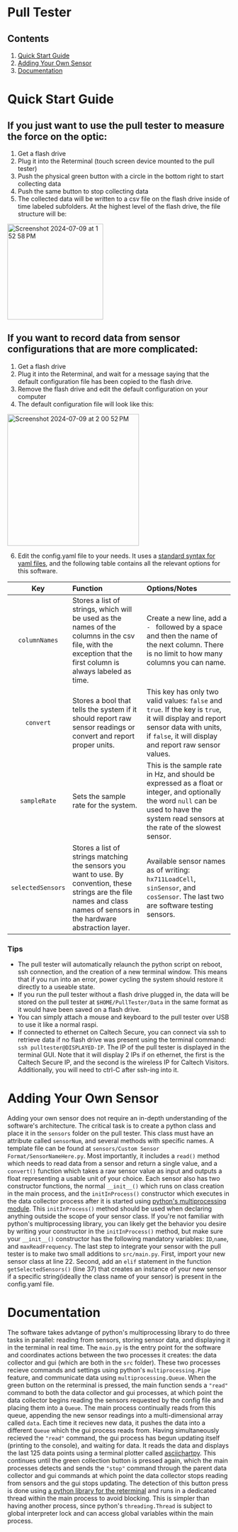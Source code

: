 # Pull Tester

## Contents
1. [Quick Start Guide](https://github.com/thomazach/PullTester/tree/main#quick-start-guide)
2. [Adding Your Own Sensor](https://github.com/thomazach/PullTester/tree/main#adding-your-own-sensor)
3. [Documentation](https://github.com/thomazach/PullTester/tree/main#documentation)

# Quick Start Guide
## If you just want to use the pull tester to measure the force on the optic:
1. Get a flash drive
2. Plug it into the Reterminal (touch screen device mounted to the pull tester)
3. Push the physical green button with a circle in the bottom right to start collecting data
4. Push the same button to stop collecting data
5. The collected data will be written to a csv file on the flash drive inside of time labeled subfolders. At the highest level of the flash drive, the file structure will be:
<img width="216" alt="Screenshot 2024-07-09 at 1 52 58 PM" src="https://github.com/thomazach/PullTester/assets/86134403/874d6773-af26-4fdf-a460-e5e2322ab467">  
  
## If you want to record data from sensor configurations that are more complicated:
1. Get a flash drive
2. Plug it into the Reterminal, and wait for a message saying that the default configuration file has been copied to the flash drive.
3. Remove the flash drive and edit the default configuration on your computer
4. The default configuration file will look like this:
<img width="297" alt="Screenshot 2024-07-09 at 2 00 52 PM" src="https://github.com/thomazach/PullTester/assets/86134403/7e0cbb27-3e6b-482e-b464-c647a23735d1">
  
6. Edit the config.yaml file to your needs. It uses a [standard syntax for yaml files](https://docs.ansible.com/ansible/latest/reference_appendices/YAMLSyntax.html), and the following table contains all the relevant options for this software.
  
|Key|Function|Options/Notes|  
| :---------: | :-------- | :------- |
|`columnNames`|Stores a list of strings, which will be used as the names of the columns in the csv file, with the exception that the first column is always labeled as time.|Create a new line, add a `- ` followed by a space and then the name of the next column. There is no limit to how many columns you can name.|
|`convert`|Stores a bool that tells the system if it should report raw sensor readings or convert and report proper units.|This key has only two valid values: `false` and `true`. If the key is `true`, it will display and report sensor data with units, if `false`, it will display and report raw sensor values.| 
|`sampleRate`|Sets the sample rate for the system.|This is the sample rate in Hz, and should be expressed as a float or integer, and optionally the word `null` can be used to have the system read sensors at the rate of the slowest sensor.|
|`selectedSensors`| Stores a list of strings matching the sensors you want to use. By convention, these strings are the file names and class names of sensors in the hardware abstraction layer.| Available sensor names as of writing: `hx711LoadCell`, `sinSensor`, and `cosSensor`. The last two are software testing sensors.|

### Tips
* The pull tester will automatically relaunch the python script on reboot, ssh connection, and the creation of a new terminal window. This means that if you run into an error, power cycling the system should restore it directly to a useable state.
* If you run the pull tester without a flash drive plugged in, the data will be stored on the pull tester at `$HOME/PullTester/Data` in the same format as it would have been saved on a flash drive.
* You can simply attach a mouse and keyboard to the pull tester over USB to use it like a normal raspi.
* If connected to ethernet on Caltech Secure, you can connect via ssh to retrieve data if no flash drive was present using the terminal command: `ssh pulltester@DISPLAYED-IP`. The IP of the pull tester is displayed in the terminal GUI. Note that it will display 2 IPs if on ethernet, the first is the Caltech Secure IP, and the second is the wireless IP for Caltech Visitors. Additionally, you will need to ctrl-C after ssh-ing into it.
  
# Adding Your Own Sensor
Adding your own sensor does not require an in-depth understanding of the software's architecture. The critical task is to create a python class and place it in the `sensors` folder on the pull tester. This class must have an attribute called `sensorNum`, and several methods with specific names.
A template file can be found at `sensors/Custom Sensor Format/SensorNameHere.py`. Most importantly, it includes a `read()` method which needs to read data from a sensor and return a single value, and a `convert()` function which takes a raw sensor value as input and outputs a float representing a usable unit of your choice.
Each sensor also has two constructor functions, the normal `__init__()` which runs on class creation in the main process, and the `initInProcess()` constructor which executes in the data collector process after it is started using [python's multiprocessing module](https://docs.python.org/3/library/multiprocessing.html). This `initInProcess()` method should be used when declaring 
anything outside the scope of your sensor class. If you're not familiar with python's multiprocessing library, you can likely get the behavior you desire by writing your constructor in the `initInProcess()` method, but make sure your `__init__()` constructor has the following mandatory variables: `ID`,`name`, and `maxReadFrequency`. The last step to integrate your sensor with the pull tester
is to make two small additions to `src/main.py`. First, import your new sensor class at line 22. Second, add an `elif` statement in the function `getSelectedSensors()` (line 37) that creates an instance of your new sensor if a specific string(ideally the class name of your sensor) is present in the config.yaml file.

# Documentation
The software takes advtange of python's multiprocessing library to do three tasks in parallel: reading from sensors, storing sensor data, and displaying it in the terminal in real time. The `main.py` is the entry point for the software and coordinates actions
between the two processes it creates: the data collector and gui (which are both in the `src` folder). These two processes recieve commands and settings using python's `multiprocessing.Pipe` feature, and communicate data using `multiprocessing.Queue`. When the green button on the reterminal is pressed, the main function
sends a `"read"` command to both the data collector and gui processes, at which point the data collector begins reading the sensors requested by the config file and placing them into a `Queue`. The main process continually reads from this queue, appending the new sensor readings
into a multi-dimensional array called `data`. Each time it recieves new data, it pushes the data into a different `Queue` which the gui process reads from. Having simultaneously recieved the `"read"` command, the gui process has begun updating itself (printing to the console), and waiting for data.
It reads the data and displays the last 125 data points using a terminal plotter called [asciichartpy](https://pypi.org/project/asciichartpy/). This continues until the green collection button is pressed again, which the main processes detects and sends the `"stop"` command through the parent data collector and gui commands
at which point the data collector stops reading from sensors and the gui stops updating. The detection of this button press is done using [a python library for the reterminal](https://github.com/Seeed-Studio/Seeed_Python_ReTerminal) and runs in a dedicated thread within the main process to avoid blocking. This is simpler than having another process, since python's `threading.Thread` is 
subject to global interpreter lock and can access global variables within the main process.
